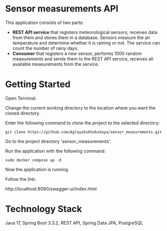 Sensor measurements API
========
This application consists of two parts:
+ **REST API service** that registers meteorological sensors, receives data from them and stores them in a database. Sensors measure the air temperature and determine whether it is raining or not. The service can count the number of rainy days.
+ **Сonsumer** that registers a new sensor, performs 1000 random measurements and sends them to the REST API service, receives all available measurements from the service.

Getting Started
========

Open Terminal.

Change the current working directory to the location where you want the cloned directory.
 
Enter the following command to clone the project to the selected directory:

    git clone https://github.com/AglayaSukhobskaya/sensor_measurements.git

Go to the project directory 'sensor_measurements'.

Run the application with the following command:

    sudo docker compose up -d

Now the application is running.

Follow the link:

http://localhost:8080/swagger-ui/index.html

Technology Stack
========
Java 17, Spring Boot 3.3.2, REST API, Spring Data JPA, PostgreSQL


